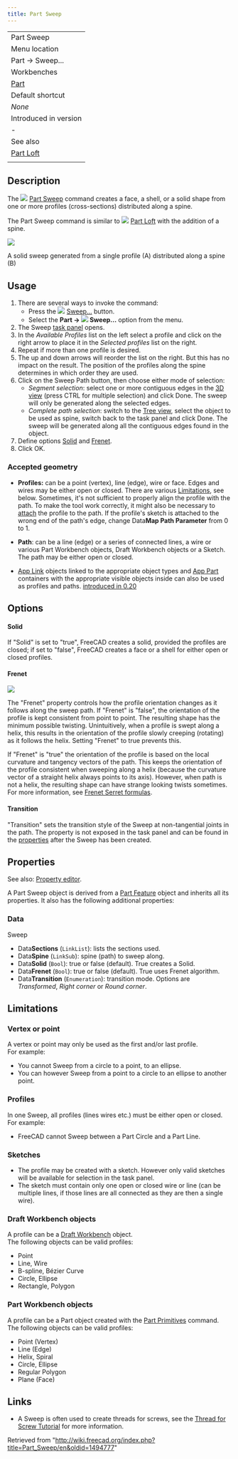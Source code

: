 ```yaml
---
title: Part Sweep
---
```


|                                          |
| ---------------------------------------- |
| Part Sweep                               |
| Menu location                            |
| Part → Sweep...                          |
| Workbenches                              |
| [Part](/Part_Workbench "Part Workbench") |
| Default shortcut                         |
| _None_                                   |
| Introduced in version                    |
| -                                        |
| See also                                 |
| [Part Loft](/Part_Loft "Part Loft")      |
|                                          |

## Description

The ![](/images/Part_Sweep.svg) [Part Sweep](/Part_Sweep "Part Sweep") command creates a face, a shell, or a solid shape from one or more profiles (cross-sections) distributed along a spine.

The Part Sweep command is similar to ![](/images/Part_Loft.svg) [Part Loft](/Part_Loft "Part Loft") with the addition of a spine.

![](/images/Part_Sweep_simple.png)

A solid sweep generated from a single profile (A) distributed along a spine (B)

## Usage

1. There are several ways to invoke the command:
   - Press the ![](/images/Part_Sweep.svg) [Sweep...](/Part_Sweep "Part Sweep") button.
   - Select the **Part → ![](/images/Part_Sweep.svg) Sweep...** option from the menu.
2. The Sweep [task panel](/Task_panel "Task panel") opens.
3. In the _Available Profiles_ list on the left select a profile and click on the right arrow to place it in the _Selected profiles_ list on the right.
4. Repeat if more than one profile is desired.
5. The up and down arrows will reorder the list on the right. But this has no impact on the result. The position of the profiles along the spine determines in which order they are used.
6. Click on the Sweep Path button, then choose either mode of selection:
   - _Segment selection_: select one or more contiguous edges in the [3D view](/3D_view "3D view") (press CTRL for multiple selection) and click Done. The sweep will only be generated along the selected edges.
   - _Complete path selection_: switch to the [Tree view](/Tree_view "Tree view"), select the object to be used as spine, switch back to the task panel and click Done. The sweep will be generated along all the contiguous edges found in the object.
7. Define options [Solid](#Solid) and [Frenet](#Frenet).
8. Click OK.

### Accepted geometry

- **Profiles:** can be a point (vertex), line (edge), wire or face. Edges and wires may be either open or closed. There are various [Limitations](#Limitations), see below. Sometimes, it's not sufficient to properly align the profile with the path. To make the tool work correctly, it might also be necessary to [attach](/Part_EditAttachment "Part EditAttachment") the profile to the path. If the profile's sketch is attached to the wrong end of the path's edge, change Data**Map Path Parameter** from 0 to 1.

- **Path**: can be a line (edge) or a series of connected lines, a wire or various Part Workbench objects, Draft Workbench objects or a Sketch. The path may be either open or closed.

- [App Link](/App_Link "App Link") objects linked to the appropriate object types and [App Part](/App_Part "App Part") containers with the appropriate visible objects inside can also be used as profiles and paths. [introduced in 0.20](/Release_notes_0.20 "Release notes 0.20")

## Options

#### Solid

If "Solid" is set to "true", FreeCAD creates a solid, provided the profiles are closed; if set to "false", FreeCAD creates a face or a shell for either open or closed profiles.

#### Frenet

![](/images/Sweep-frenet-comp.png)

The "Frenet" property controls how the profile orientation changes as it follows along the sweep path. If "Frenet" is "false", the orientation of the profile is kept consistent from point to point. The resulting shape has the minimum possible twisting. Unintuitively, when a profile is swept along a helix, this results in the orientation of the profile slowly creeping (rotating) as it follows the helix. Setting "Frenet" to true prevents this.

If "Frenet" is "true" the orientation of the profile is based on the local curvature and tangency vectors of the path. This keeps the orientation of the profile consistent when sweeping along a helix (because the curvature vector of a straight helix always points to its axis). However, when path is not a helix, the resulting shape can have strange looking twists sometimes. For more information, see [Frenet Serret formulas](http://en.wikipedia.org/wiki/Frenet%E2%80%93Serret_formulas).

#### Transition

"Transition" sets the transition style of the Sweep at non-tangential joints in the path. The property is not exposed in the task panel and can be found in the [properties](/Property_editor "Property editor") after the Sweep has been created.

## Properties

See also: [Property editor](/Property_editor "Property editor").

A Part Sweep object is derived from a [Part Feature](/Part_Feature "Part Feature") object and inherits all its properties. It also has the following additional properties:

### Data

Sweep

- Data**Sections** (`LinkList`): lists the sections used.
- Data**Spine** (`LinkSub`): spine (path) to sweep along.
- Data**Solid** (`Bool`): true or false (default). True creates a Solid.
- Data**Frenet** (`Bool`): true or false (default). True uses Frenet algorithm.
- Data**Transition** (`Enumeration`): transition mode. Options are _Transformed_, _Right corner_ or _Round corner_.

## Limitations

### Vertex or point

A vertex or point may only be used as the first and/or last profile.  
For example:

- You cannot Sweep from a circle to a point, to an ellipse.
- You can however Sweep from a point to a circle to an ellipse to another point.

### Profiles

In one Sweep, all profiles (lines wires etc.) must be either open or closed.  
For example:

- FreeCAD cannot Sweep between a Part Circle and a Part Line.

### Sketches

- The profile may be created with a sketch. However only valid sketches will be available for selection in the task panel.
- The sketch must contain only one open or closed wire or line (can be multiple lines, if those lines are all connected as they are then a single wire).

### Draft Workbench objects

A profile can be a [Draft Workbench](/Draft_Workbench "Draft Workbench") object.  
The following objects can be valid profiles:

- Point
- Line, Wire
- B-spline, Bézier Curve
- Circle, Ellipse
- Rectangle, Polygon

### Part Workbench objects

A profile can be a Part object created with the [Part Primitives](/Part_Primitives "Part Primitives") command.  
The following objects can be valid profiles:

- Point (Vertex)
- Line (Edge)
- Helix, Spiral
- Circle, Ellipse
- Regular Polygon
- Plane (Face)

## Links

- A Sweep is often used to create threads for screws, see the [Thread for Screw Tutorial](/Thread_for_Screw_Tutorial "Thread for Screw Tutorial") for more information.

Retrieved from "<http://wiki.freecad.org/index.php?title=Part_Sweep/en&oldid=1494777>"
